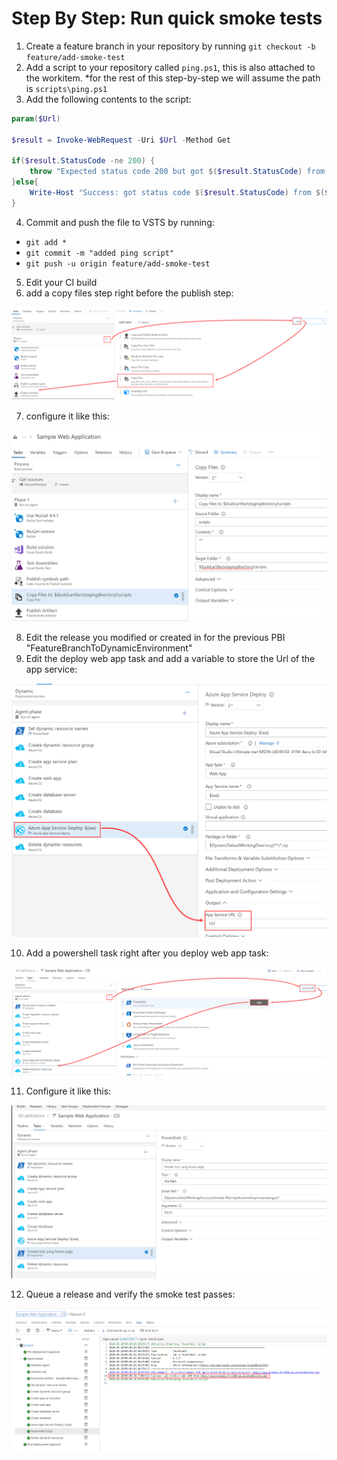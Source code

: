 # Step By Step: Run quick smoke tests #

1. Create a feature branch in your repository by running `git checkout -b feature/add-smoke-test`
2. Add a script to your repository called `ping.ps1`, this is also attached to the workitem.
*for the rest of this step-by-step we will assume the path is `scripts\ping.ps1`
3. Add the following contents to the script:

```powershell
param($Url)

$result = Invoke-WebRequest -Uri $Url -Method Get

if($result.StatusCode -ne 200) {
    throw "Expected status code 200 but got $($result.StatusCode) from $($Url)"
}else{
    Write-Host "Success: got status code $($result.StatusCode) from $($Url)"
}
```

4. Commit and push the file to VSTS by running:
* `git add *` 
* `git commit -m "added ping script"`
* `git push -u origin feature/add-smoke-test`
5. Edit your CI build
6. add a copy files step right before the publish step:

![step-6](images/step-6.png)

7. configure it like this:

![step-7](images/step-7.png)

8. Edit the release you modified or created in for the previous PBI "FeatureBranchToDynamicEnvironment"
9. Edit the deploy web app task and add a variable to store the Url of the app service:

![step-9](images/step-9.png)

10. Add a powershell task right after you deploy web app task:

![step-10](images/step-10.png)

11. Configure it like this:

![step-11](images/step-11.png)

12. Queue a  release and verify the smoke test passes:

![step-12](images/step-12.png)